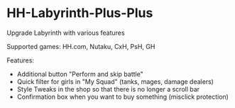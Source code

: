 # HH-Labyrinth-Plus-Plus
Upgrade Labyrinth with various features

Supported games: HH.com, Nutaku, CxH, PsH, GH

Features:
- Additional button "Perform and skip battle"
- Quick filter for girls in "My Squad" (tanks, mages, damage dealers)
- Style Tweaks in the shop so that there is no longer a scroll bar
- Confirmation box when you want to buy something (misclick protection)
